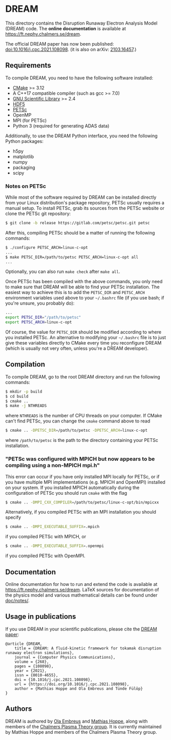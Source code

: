 # DREAM
This directory contains the Disruption Runaway Electron Analysis Model (DREAM)
code. The **online documentation** is available at https://ft.nephy.chalmers.se/dream.

The official DREAM paper has now been published: [doi:10.1016/j.cpc.2021.108098](https://doi.org/10.1016/j.cpc.2021.108098).
(it is also on arXiv: [2103.16457](https://arxiv.org/abs/2103.16457).)

## Requirements
To compile DREAM, you need to have the following software installed:

- [CMake](https://cmake.org/) >= 3.12
- A C++17 compatible compiler (such as gcc >= 7.0)
- [GNU Scientific Library](https://www.gnu.org/software/gsl/) >= 2.4
- [HDF5](https://www.hdfgroup.org/)
- [PETSc](https://www.mcs.anl.gov/petsc)
- OpenMP
- MPI (for PETSc)
- Python 3 (required for generating ADAS data)

Additionally, to use the DREAM Python interface, you need the following
Python packages:

- h5py
- matplotlib
- numpy
- packaging
- scipy

### Notes on PETSc
While most of the software required by DREAM can be installed directly from
your Linux distribution's package repository, PETSc usually requires a manual
setup. To install PETSc, grab its sources from the PETSc website or clone the
PETSc git repository:
```bash
$ git clone -b release https://gitlab.com/petsc/petsc.git petsc
```
After this, compiling PETSc should be a matter of running the following
commands:
```bash
$ ./configure PETSC_ARCH=linux-c-opt
...
$ make PETSC_DIR=/path/to/petsc PETSC_ARCH=linux-c-opt all
...
```
Optionally, you can also run ``make check`` after ``make all``.

Once PETSc has been compiled with the above commands, you only need to make sure
that DREAM will be able to find your PETSc installation. The easiest way to
achieve this is to add the ``PETSC_DIR`` and ``PETSC_ARCH`` environment
variables used above to your ``~/.bashrc`` file (if you use bash; if you're
unsure, you probably do):
```bash
...
export PETSC_DIR="/path/to/petsc"
export PETSC_ARCH=linux-c-opt
```
Of course, the value for ``PETSC_DIR`` should be modified according to where
you installed PETSc. An alternative to modifying your ``~/.bashrc`` file is to
just give these variables directly to CMake every time you reconfigure DREAM
(which is usually not very often, unless you're a DREAM developer).

## Compilation
To compile DREAM, go to the root DREAM directory and run the following commands:

```bash
$ mkdir -p build
$ cd build
$ cmake ..
$ make -j NTHREADS
```
where ``NTHREADS`` is the number of CPU threads on your computer. If CMake can't
find PETSc, you can change the ``cmake`` command above to read
```bash
$ cmake .. -DPETSC_DIR=/path/to/petsc -DPETSC_ARCH=linux-c-opt
```
where ``/path/to/petsc`` is the path to the directory containing your PETSc
installation.

### "PETSc was configured with MPICH but now appears to be compiling using a non-MPICH mpi.h"
This error can occur if you have only installed MPI locally for PETSc, or if you
have multiple MPI implementations (e.g. MPICH and OpenMPI) installed on your
system. If you installed MPICH automatically during the configuration of PETSc
you should run ``cmake`` with the flag
```bash
$ cmake .. -DMPI_CXX_COMPILER=/path/to/petsc/linux-c-opt/bin/mpicxx
```
Alternatively, if you compiled PETSc with an MPI installation you should specify
```bash
$ cmake .. -DMPI_EXECUTABLE_SUFFIX=.mpich
```
if you compiled PETSc with MPICH, or
```bash
$ cmake .. -DMPI_EXECUTABLE_SUFFIX=.openmpi
```
if you compiled PETSc with OpenMPI.

## Documentation
Online documentation for how to run and extend the code is available at
https://ft.nephy.chalmers.se/dream. LaTeX sources for documentation of the
physics model and various mathematical details can be found under
[doc/notes/](https://github.com/chalmersplasmatheory/DREAM/tree/master/doc/notes).

## Usage in publications
If you use DREAM in your scientific publications, please cite the
[DREAM paper](https://doi.org/10.1016/j.cpc.2021.108098):
```
@article {DREAM,
    title = {DREAM: A fluid-kinetic framework for tokamak disruption runaway electron simulations},
    journal = {Computer Physics Communications},
    volume = {268},
    pages = {108098},
    year = {2021},
    issn = {0010-4655},
    doi = {10.1016/j.cpc.2021.108098},
    url = {https://doi.org/10.1016/j.cpc.2021.108098},
    author = {Mathias Hoppe and Ola Embreus and Tünde Fülöp}
}
```

## Authors
DREAM is authored by [Ola Embreus](https://github.com/Embreus)
and [Mathias Hoppe](https://github.com/hoppe93), along with members of the
[Chalmers Plasma Theory group](https://ft.nephy.chalmers.se/). It is currently
maintained by Mathias Hoppe and members of the Chalmers Plasma Theory group.
